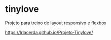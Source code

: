 # tinylove
Projeto para treino de layout responsivo e flexbox

https://lrlacerda.github.io/Projeto-Tinylove/

